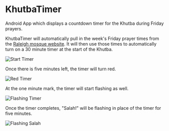 # KhutbaTimer
Android App which displays a countdown timer for the Khutba during Friday prayers.

KhutbaTimer will automatically pull in the week's Friday prayer times from the [Raleigh mosque website](http://raleighmasjid.org).
It will then use those times to automatically turn on a 30 minute timer at the start of the Khutba.

![Start Timer](http://g.recordit.co/O30crXJj9F.gif)

Once there is five minutes left, the timer will turn red.

![Red Timer](http://g.recordit.co/IriXd14FmH.gif)

At the one minute mark, the timer will start flashing as well.

![Flashing Timer](http://g.recordit.co/CpUDYOSsRi.gif)

Once the timer completes, "Salah!" will be flashing in place of the timer for five minutes.

![Flashing Salah](http://g.recordit.co/9rfR0Y1Fad.gif)
